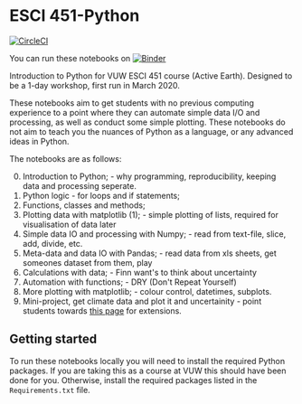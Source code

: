 # ESCI 451-Python

[![CircleCI](https://circleci.com/gh/calum-chamberlain/GPHS445_notebooks.svg?style=svg)](https://circleci.com/gh/calum-chamberlain/GPHS445_notebooks)

You can run these notebooks on [![Binder](https://mybinder.org/badge_logo.svg)](https://mybinder.org/v2/gh/calum-chamberlain/ESCI451-Python/master)

Introduction to Python for VUW ESCI 451 course (Active Earth). Designed to be a 1-day workshop, 
first run in March 2020.

These notebooks aim to get students with no previous computing experience to a point where they can
automate simple data I/O and processing, as well as conduct some simple plotting.  These notebooks
do not aim to teach you the nuances of Python as a language, or any advanced ideas in Python.

The notebooks are as follows:

0. Introduction to Python; - why programming, reproducibility, keeping data and processing seperate.
1. Python logic - for loops and if statements;
2. Functions, classes and methods;
3. Plotting data with matplotlib (1); - simple plotting of lists, required for visualisation of data later
4. Simple data IO and processing with Numpy; - read from text-file, slice, add, divide, etc.
5. Meta-data and data IO with Pandas; - read data from xls sheets, get someones dataset from them, play
6. Calculations with data; - Finn want's to think about uncertainty
7. Automation with functions; - DRY (Don't Repeat Yourself)
8. More plotting with matplotlib; - colour control, datetimes, subplots.
9. Mini-project, get climate data and plot it and uncertainity - point students towards [this page](https://towardsdatascience.com/time-series-analysis-and-climate-change-7bb4371021e) for extensions.

## Getting started

To run these notebooks locally you will need to install the required Python packages. If you are taking
this as a course at VUW this should have been done for you.  Otherwise, install the required packages
listed in the `Requirements.txt` file.
